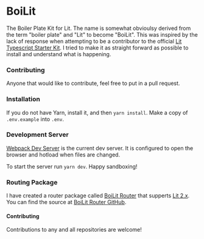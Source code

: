 # BoiLit

The Boiler Plate Kit for Lit. The name is somewhat obvioulsy derived from the term "boiler plate" and "Lit" to become "BoiLit". This was inspired by the lack of response when attempting to be a contributor to the official [Lit Typescript Starter Kit](https://github.com/lit/lit-element-starter-ts). I tried to make it as straight forward as possible to install and understand what is happening.

### Contributing

Anyone that would like to contribute, feel free to put in a pull request.

### Installation

If you do not have Yarn, install it, and then `yarn install`. Make a copy of `.env.example` into `.env`.

### Development Server

[Webpack Dev Server](https://github.com/webpack/webpack-dev-server) is the current dev server. It is configured to open the browser and hotload when files are changed.

To start the server run `yarn dev`. Happy sandboxing!

### Routing Package

I have created a router package called [BoiLit Router](https://www.npmjs.com/package/@larzilla/boilit-router) that supperts [Lit 2.x](https://lit.dev). You can find the source at [BoiLit Router GitHub](https://github.com/jason-horvath/boilit-router).

#### Contributing

Contributions to any and all repositories are welcome!
